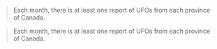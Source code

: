 
> Each month, there is at least one report of UFOs from each province of Canada.

> Each month, there is at least one report of UFOs from each province of Canada.
